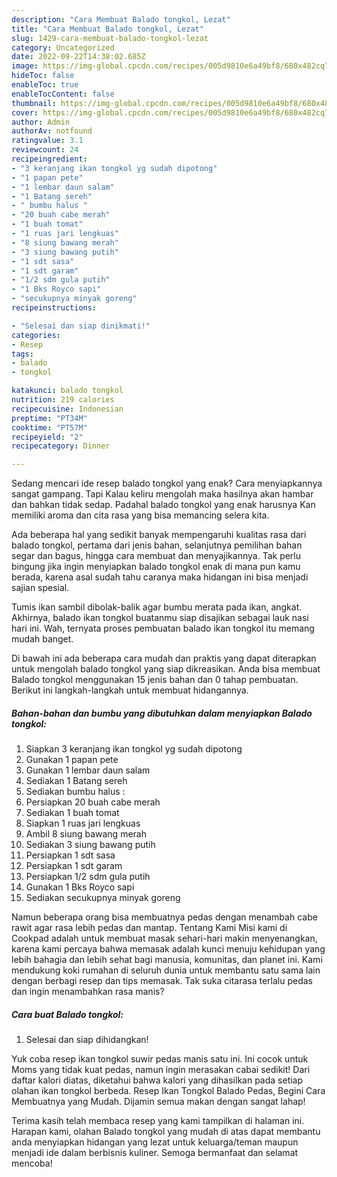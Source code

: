```yaml
---
description: "Cara Membuat Balado tongkol, Lezat"
title: "Cara Membuat Balado tongkol, Lezat"
slug: 1429-cara-membuat-balado-tongkol-lezat
category: Uncategorized
date: 2022-09-22T14:38:02.685Z
image: https://img-global.cpcdn.com/recipes/005d9810e6a49bf8/680x482cq70/balado-tongkol-foto-resep-utama.jpg
hideToc: false
enableToc: true
enableTocContent: false
thumbnail: https://img-global.cpcdn.com/recipes/005d9810e6a49bf8/680x482cq70/balado-tongkol-foto-resep-utama.jpg
cover: https://img-global.cpcdn.com/recipes/005d9810e6a49bf8/680x482cq70/balado-tongkol-foto-resep-utama.jpg
author: Admin
authorAv: notfound
ratingvalue: 3.1
reviewcount: 24
recipeingredient:
- "3 keranjang ikan tongkol yg sudah dipotong"
- "1 papan pete"
- "1 lembar daun salam"
- "1 Batang sereh"
- " bumbu halus "
- "20 buah cabe merah"
- "1 buah tomat"
- "1 ruas jari lengkuas"
- "8 siung bawang merah"
- "3 siung bawang putih"
- "1 sdt sasa"
- "1 sdt garam"
- "1/2 sdm gula putih"
- "1 Bks Royco sapi"
- "secukupnya minyak goreng"
recipeinstructions:

- "Selesai dan siap dinikmati!"
categories:
- Resep
tags:
- balado
- tongkol

katakunci: balado tongkol 
nutrition: 219 calories
recipecuisine: Indonesian
preptime: "PT34M"
cooktime: "PT57M"
recipeyield: "2"
recipecategory: Dinner

---
```



Sedang mencari ide resep balado tongkol yang enak? Cara menyiapkannya sangat gampang. Tapi Kalau keliru mengolah maka hasilnya akan hambar dan bahkan tidak sedap. Padahal balado tongkol yang enak harusnya Kan memiliki aroma dan cita rasa yang bisa memancing selera kita.


Ada beberapa hal yang sedikit banyak mempengaruhi kualitas rasa dari balado tongkol, pertama dari jenis bahan, selanjutnya pemilihan bahan segar dan bagus, hingga cara membuat dan menyajikannya. Tak perlu bingung jika ingin menyiapkan balado tongkol enak di mana pun kamu berada, karena asal sudah tahu caranya maka hidangan ini bisa menjadi sajian spesial.

Tumis ikan sambil dibolak-balik agar bumbu merata pada ikan, angkat. Akhirnya, balado ikan tongkol buatanmu siap disajikan sebagai lauk nasi hari ini. Wah, ternyata proses pembuatan balado ikan tongkol itu memang mudah banget.


Di bawah ini ada beberapa cara mudah dan praktis yang dapat diterapkan untuk mengolah balado tongkol yang siap dikreasikan. Anda bisa membuat Balado tongkol menggunakan 15 jenis bahan dan 0 tahap pembuatan. Berikut ini langkah-langkah untuk membuat hidangannya.

<!--inarticleads1-->

##### Bahan-bahan dan bumbu yang dibutuhkan dalam menyiapkan Balado tongkol:

1. Siapkan 3 keranjang ikan tongkol yg sudah dipotong
1. Gunakan 1 papan pete
1. Gunakan 1 lembar daun salam
1. Sediakan 1 Batang sereh
1. Sediakan  bumbu halus :
1. Persiapkan 20 buah cabe merah
1. Sediakan 1 buah tomat
1. Siapkan 1 ruas jari lengkuas
1. Ambil 8 siung bawang merah
1. Sediakan 3 siung bawang putih
1. Persiapkan 1 sdt sasa
1. Persiapkan 1 sdt garam
1. Persiapkan 1/2 sdm gula putih
1. Gunakan 1 Bks Royco sapi
1. Sediakan secukupnya minyak goreng


Namun beberapa orang bisa membuatnya pedas dengan menambah cabe rawit agar rasa lebih pedas dan mantap. Tentang Kami Misi kami di Cookpad adalah untuk membuat masak sehari-hari makin menyenangkan, karena kami percaya bahwa memasak adalah kunci menuju kehidupan yang lebih bahagia dan lebih sehat bagi manusia, komunitas, dan planet ini. Kami mendukung koki rumahan di seluruh dunia untuk membantu satu sama lain dengan berbagi resep dan tips memasak. Tak suka citarasa terlalu pedas dan ingin menambahkan rasa manis? 

<!--inarticleads2-->

##### Cara buat Balado tongkol:


1. Selesai dan siap dihidangkan!

Yuk coba resep ikan tongkol suwir pedas manis satu ini. Ini cocok untuk Moms yang tidak kuat pedas, namun ingin merasakan cabai sedikit! Dari daftar kalori diatas, diketahui bahwa kalori yang dihasilkan pada setiap olahan ikan tongkol berbeda. Resep Ikan Tongkol Balado Pedas, Begini Cara Membuatnya yang Mudah. Dijamin semua makan dengan sangat lahap! 

Terima kasih telah membaca resep yang kami tampilkan di halaman ini. Harapan kami, olahan Balado tongkol yang mudah di atas dapat membantu anda menyiapkan hidangan yang lezat untuk keluarga/teman maupun menjadi ide dalam berbisnis kuliner. Semoga bermanfaat dan selamat mencoba!
